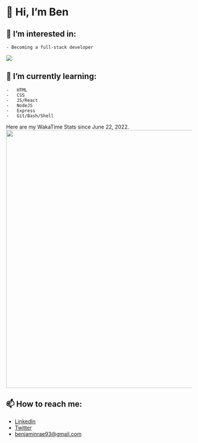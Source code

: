 #  👋 Hi, I’m Ben

##   👀 I’m interested in:
    - Becoming a full-stack developer
    
![](http://github-profile-summary-cards.vercel.app/api/cards/profile-details?username=benjaminrae&theme=default)

## 🌱 I’m currently learning:
    -   HTML
    -   CSS
    -   JS/React
    -   NodeJS
    -   Express
    -   Git/Bash/Shell
Here are my WakaTime Stats since June 22, 2022.
<img src="https://wakatime.com/share/@6890f6ce-e891-46bb-b605-5fc5dcd096d6/73dbf1c4-59f5-4375-a881-989fcc154eeb.svg" width="700px"/>

##  📫 How to reach me:
* [LinkedIn](https://www.linkedin.com/in/benjamin-alexander-rae/)
* [Twitter](https://twitter.com/benjaminrae93)
* [benjaminrae93@gmail.com](mailto:benjaminrae93@gmail.com)

